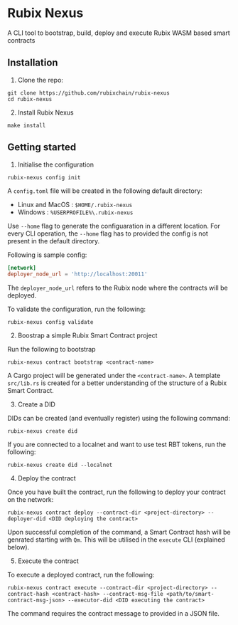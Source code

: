 # Rubix Nexus

A CLI tool to bootstrap, build, deploy and execute Rubix WASM based smart contracts

## Installation

1. Clone the repo:

```
git clone https://github.com/rubixchain/rubix-nexus
cd rubix-nexus
```

2. Install Rubix Nexus

```
make install
```

## Getting started

1. Initialise the configuration

```
rubix-nexus config init
```

A `config.toml` file will be created in the following default directory:

- Linux and MacOS : `$HOME/.rubix-nexus`
- Windows : `%USERPROFILE%\.rubix-nexus`

Use `--home` flag to generate the configuaration in a different location. For every CLI operation, the `--home` flag has to provided the config is not present in the default directory.

Following is sample config:

```toml
[network]
deployer_node_url = 'http://localhost:20011'

```

The `deployer_node_url` refers to the Rubix node where the contracts will be deployed.

To validate the configuration, run the following:

```
rubix-nexus config validate
```

2. Boostrap a simple Rubix Smart Contract project

Run the following to bootstrap 

```
rubix-nexus contract bootstrap <contract-name>
```

A Cargo project will be generated under the `<contract-name>`. A template `src/lib.rs` is created for a better understanding of the structure of a Rubix Smart Contract.

3. Create a DID

DIDs can be created (and eventually register) using the following command:

```
rubix-nexus create did
```

If you are connected to a localnet and want to use test RBT tokens, run the following:

```
rubix-nexus create did --localnet
```

4. Deploy the contract

Once you have built the contract, run the following to deploy your contract on the network:

```
rubix-nexus contract deploy --contract-dir <project-directory> --deployer-did <DID deploying the contract>
```

Upon successful completion of the command, a Smart Contract hash will be genrated starting with `Qm`. This will be utilised in the `execute` CLI (explained below).

5. Execute the contract

To execute a deployed contract, run the following:

```
rubix-nexus contract execute --contract-dir <project-directory> --contract-hash <contract-hash> --contract-msg-file <path/to/smart-contract-msg-json> --executor-did <DID executing the contract>
```

The command requires the contract message to provided in a JSON file.
